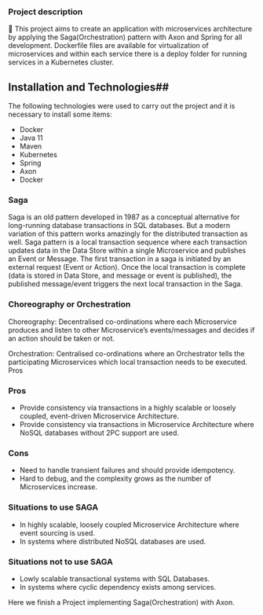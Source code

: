 ### Project description
🚀 This project aims to create an application with microservices architecture by applying the Saga(Orchestration) pattern with Axon and Spring for all development. Dockerfile files are available for virtualization of microservices and within each service there is a deploy folder for running services in a Kubernetes cluster.

## Installation and  Technologies##

The following technologies were used to carry out the project and it is necessary to install some items:
- Docker
- Java 11
- Maven
- Kubernetes
- Spring
- Axon
- Docker

### Saga

Saga is an old pattern developed in 1987 as a conceptual alternative for long-running database transactions in SQL databases. But a modern variation of this pattern works amazingly for the distributed transaction as well. Saga pattern is a local transaction sequence where each transaction updates data in the Data Store within a single Microservice and publishes an Event or Message. The first transaction in a saga is initiated by an external request (Event or Action). Once the local transaction is complete (data is stored in Data Store, and message or event is published), the published message/event triggers the next local transaction in the Saga.

### Choreography or Orchestration
Choreography: Decentralised co-ordinations where each Microservice produces and listen to other Microservice’s events/messages and decides if an action should be taken or not.

Orchestration: Centralised co-ordinations where an Orchestrator tells the participating Microservices which local transaction needs to be executed.
Pros

### Pros
- Provide consistency via transactions in a highly scalable or loosely coupled, event-driven Microservice Architecture.
- Provide consistency via transactions in Microservice Architecture where NoSQL databases without 2PC support are used.

### Cons

- Need to handle transient failures and should provide idempotency.
- Hard to debug, and the complexity grows as the number of Microservices increase.

### Situations to use SAGA

- In highly scalable, loosely coupled Microservice Architecture where event sourcing is used.
- In systems where distributed NoSQL databases are used.

### Situations not to use SAGA

- Lowly scalable transactional systems with SQL Databases.
- In systems where cyclic dependency exists among services.


Here we finish a Project implementing Saga(Orchestration) with Axon.
